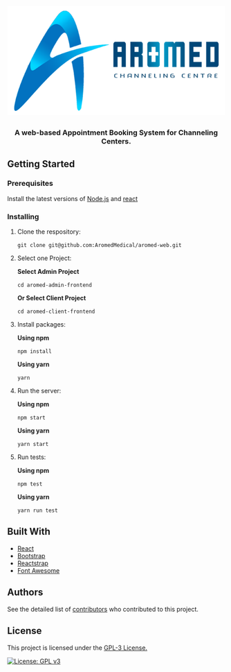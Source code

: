 <h1 align="center">
	<img
		width="600"
		alt="The Lounge"
		src="/images/logo.png">
</h1>

<h3 align="center">
	A web-based Appointment Booking System for Channeling Centers.
</h3>

## Getting Started

### Prerequisites

Install the latest versions of [Node.js](https://github.com/nodejs/node) and [react](https://github.com/facebook/react)

### Installing

1. Clone the respository:

    ```
    git clone git@github.com:AromedMedical/aromed-web.git
    ```

2. Select one Project:

    **Select Admin Project**
    ```
    cd aromed-admin-frontend
    ```
    
    **Or Select Client Project**
    ```
    cd aromed-client-frontend
    ```
3. Install packages:

    **Using npm**
    ```
    npm install
    ```
    
    **Using yarn**
    ```
    yarn
    ```
4. Run the server:

    **Using npm**
    ```
    npm start
    ```
    
    **Using yarn**
    ```
    yarn start
    ```
5. Run tests:

    **Using npm**
    ```
    npm test
    ```
    **Using yarn**
    ```
    yarn run test
    ```
## Built With

* [React](https://github.com/facebook/react)
* [Bootstrap](https://github.com/twbs/bootstrap)
* [Reactstrap](https://github.com/reactstrap/reactstrap)
* [Font Awesome](https://github.com/FortAwesome/Font-Awesome)

## Authors

See the detailed list of [contributors](https://github.com/AromedMedical/aromed-web/contributors) who contributed to this project.

## License

This project is licensed under the [GPL-3 License.](https://github.com/AromedMedical/aromed-web/blob/master/LICENSE)

[![License: GPL v3](https://img.shields.io/badge/License-GPLv3-blue.svg)](https://www.gnu.org/licenses/gpl-3.0)